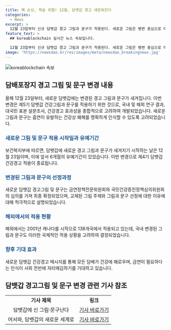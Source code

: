 ```yaml
---
title: 폐 손상, 목숨 위협! 12월, 담뱃갑 경고 새로워진다
categories:
  - News
excerpt: >
  12월 23일부터 신규 담뱃갑 경고 그림과 문구가 적용된다. 새로운 그림은 병변 중심으로 더 강렬해지며, 문구는 문장형으로 변경된다. 국내 및 해외 연구 결과를 종합적으로 고려하여 선정된 이번 제5기 경고는 건강상의 위해를 명확하게 보여주고 인식을 높이기 위해 적용된다. 단, 전자담배의 경우는 그림 주제를 늘리되, 문구는 유지된다. 새로운 건강경고로 담배의 해로움을 보다 강력하게 전달할 수 있기를 기대한다.
feature_text: >
  ## koreablockchain 실시간 뉴스 속보입니다.

  12월 23일부터 신규 담뱃갑 경고 그림과 문구가 적용된다. 새로운 그림은 병변 중심으로 더 강렬해지며, 문구는 문장형으로 변경된다. 국내 및 해외 연구 결과를 종합적으로 고려하여 선정된 이번 제5기 경고는 건강상의 위해를 명확하게 보여주고 인식을 높이기 위해 적용된다. 단, 전자담배의 경우는 그림 주제를 늘리되, 문구는 유지된다. 새로운 건강경고로 담배의 해로움을 보다 강력하게 전달할 수 있기를 기대한다.
image: 'https://newsdao.kr/res/images/meta/newsdao_breakingnews.jpg'
---
```


<p><img src="https://newsdao.kr/res/images/meta/newsdao_breakingnews.jpg" alt="koreablockchain 속보" /></p>

<h2 data-ke-size="size26">담배포장지 경고 그림 및 문구 변경 내용</h2>

<p data-ke-size="size16">올해 12월 23일부터, 새로운 담뱃갑에는 변경된 경고 그림과 문구가 새겨집니다. 이번 변경은 제5기 담뱃갑 건강그림과 문구를 적용하기 위한 것으로, 국내 및 해외 연구 결과, 대국민 표본 설문조사, 건강경고 효과성을 종합적으로 고려하여 개발되었습니다. 새로운 그림과 문구는 흡연이 유발하는 건강상 폐해를 명확하게 인식할 수 있도록 고려되었습니다.</p>

<h3><span style="color: #1a5490;">새로운 그림 및 문구 적용 시작일과 유예기간</span></h3>

<p data-ke-size="size16">보건복지부에 따르면, 담뱃갑에 새로운 경고 그림과 문구가 새겨지기 시작하는 날은 12월 23일이며, 이에 앞서 6개월의 유예기간이 있었습니다. 이번 변경으로 제4기 담뱃갑 건강경고 적용이 종료됩니다.</p>

<h3><span style="color: #1a5490;">변경된 그림과 문구의 선정과정</span></h3>

<p data-ke-size="size16">새로운 담뱃갑 경고그림 및 문구는 금연정책전문위원회와 국민건강증진정책심의위원회의 심의를 거쳐 최종 확정되었으며, 교체된 그림 주제와 그림과 문구 선정에 대한 이유에 대해 적극적으로 설명되었습니다.</p>

<h3><span style="color: #1a5490;">해외에서의 적용 현황</span></h3>

<p data-ke-size="size16">해외에서는 2001년 캐나다를 시작으로 138개국에서 적용되고 있는데, 국내 변경된 그림과 문구도 이러한 국제적인 적용 상황을 고려하여 결정되었습니다.</p>

<h3><span style="color: #1a5490;">향후 기대 효과</span></h3>

<p data-ke-size="size16">새로운 담뱃갑 건강경고 메시지를 통해 모든 담배가 건강에 해로우며, 금연이 필요하다는 인식이 사회 전반에 자리매김하기를 기대하고 있습니다.</p>

<h2 data-ke-size="size26">담뱃갑 경고그림 및 문구 변경 관련 기사 참조</h2>

<table>
<tbody>
<tr>
<td style="text-align: center; height: 17px;"><b>기사 제목</b></td>
<td style="text-align: center; height: 17px;"><b>링크</b></td>
</tr>
<tr>
<td style="text-align: center; height: 17px;">담뱃갑에 신 그림·문구난다</td>
<td style="text-align: center; height: 17px;"><a href="https://www.khan.co.kr/national/national-general/article/202112201754001">기사 바로가기</a></td>
</tr>
<tr>
<td style="text-align: center; height: 17px;">어서와, 담뱃갑의 새로운 세계로</td>
<td style="text-align: center; height: 17px;"><a href="https://www.yna.co.kr/view/AKR20211220073300017">기사 바로가기</a></td>
</tr>
</tbody>
</table>

<p data-ke-size="size16">&nbsp;</p>

